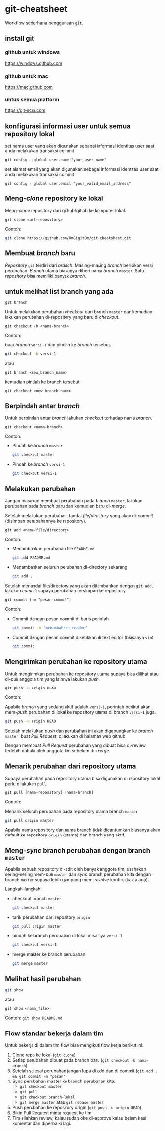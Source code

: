 # git-cheatsheet

Workflow sederhana penggunaan `git`.

## install git

### github untuk windows
https://windows.github.com

### github untuk mac
https://mac.github.com

### untuk semua platform
https://git-scm.com

## konfigurasi informasi user untuk semua repository lokal

set nama user yang akan digunakan sebagai informasi identitas user saat anda melakukan transaksi commit

`git config --global user.name "your_user_name"`

set alamat email yang akan digunakan sebagai informasi identitas user saat anda melakukan transaksi commit

`git config --global user.email "your_valid_email_address"`

## Meng-_clone_ repository ke lokal

Meng-_clone_ repository dari github/gitlab ke komputer lokal.

`git clone <url-repository>`

Contoh:

```sh
git clone https://github.com/OmGigitOm/git-cheatsheet.git
```

## Membuat _branch_ baru

_Repository_ `git` terdiri dari _branch_. Masing-masing _branch_ berisikan versi perubahan. _Branch_ utama biasanya diberi nama _branch_ `master`. Satu _repository_ bisa memiliki banyak _branch_.

## untuk melihat list branch yang ada

`git branch`

Untuk melakukan perubahan _checkout_ dari branch `master` dan kemudian lakukan perubahan di-repository yang baru di _checkout_.

`git checkout -b <nama-branch>`

Contoh:

buat _branch_ `versi-1` dan pindah ke _branch_ tersebut.
```sh
git checkout -b versi-1
```

atau

`git branch <new_branch_name>`

kemudian pindah ke branch tersebut

`git checkout <new_branch_name>`

## Berpindah antar _branch_

Untuk berpindah antar _branch_ lakukan _checkout_ terhadap nama _branch_.

`git checkout <nama-branch>`

Contoh:

* Pindah ke _branch_ `master`
  ```sh
  git checkout master
  ```
* Pindah ke _branch_ `versi-1`
  ```sh
  git checkout versi-1
  ```

## Melakukan perubahan

Jangan biasakan membuat perubahan pada _branch_ `master`, lakukan perubahan pada _branch_ baru dan kemudian baru di-_merge_.

Setelah melakukan perubahan, tandai _file_/_directory_ yang akan di-_commit_ (disimpan perubahannya ke repository).

`git add <nama-file/directory>`

Contoh:

* Menambahkan perubahan file `README.md`
  ```sh
  git add README.md
  ```
* Menambahkan seluruh perubahan di-directory sekarang
  ```sh
  git add .
  ```

Setelah menandai file/directory yang akan ditambahkan dengan `git add`, lakukan _commit_ supaya perubahan tersimpan ke repository.

`git commit [-m "pesan-commit"]`

Contoh:

* Commit dengan pesan commit di baris perintah
  ```sh
  git commit -m "menambahkan readme"
  ```
* Commit dengan pesan commit diketikkan di text editor (biasanya `vim`)
  ```sh
  git commit
  ```

## Mengirimkan perubahan ke repository utama

Untuk mengirimkan perubahan ke repository utama supaya bisa dilihat atau di-_pull_ anggota tim yang lainnya lakukan _push_.

`git push -u origin HEAD`

Contoh:

Apabila _branch_ yang sedang aktif adalah `versi-1`, perintah berikut akan mem-_push_ perubahan di lokal ke repository utama di branch `versi-1` juga.
```sh
git push -u origin HEAD
```

Setelah melakukan _push_ dan perubahan ini akan digabungkan ke _branch_ `master`, buat _Pull Request_, dilakukan di halaman web github.

Dengan membuat _Pull Request_ perubahan yang dibuat bisa di-review terlebih dahulu oleh anggota tim sebelum di-_merge_.

## Menarik perubahan dari repository utama

Supaya perubahan pada repository utama bisa digunakan di repository lokal perlu dilakukan `pull`.

`git pull [nama-repository] [nama-branch]`

Contoh:

Menarik seluruh perubahan pada repository utama branch `master`
```sh
git pull origin master
```

Apabila nama repository dan nama branch tidak dicantumkan biasanya akan default ke repository `origin` (utama) dan branch yang aktif.

## Meng-_sync_ branch perubahan dengan branch `master`

Apabila sebuah repository di-edit oleh banyak anggota tim, usahakan sering-sering mem-_pull_ `master` dan _sync_ branch perubahan kita dengan branch `master` supaya lebih gampang mem-_resolve_ konflik (kalau ada).

Langkah-langkah:
* checkout branch `master`
  ```sh
  git checkout master
  ```
* tarik perubahan dari repository `origin`
  ```sh
  git pull origin master
  ```
* pindah ke branch perubahan di lokal misalnya `versi-1`
  ```sh
  git checkout versi-1
  ```
* merge master ke branch perubahan
  ```sh
  git merge master
  ```

## Melihat hasil perubahan
```sh
git show
```
atau
```
git show <nama_file>
```

Contoh:
`git show README.md`

## Flow standar bekerja dalam tim

Untuk bekerja di dalam tim flow bisa mengikuti flow kerja berikut ini:
1. Clone repo ke lokal (`git clone`)
2. Setiap perubahan dibuat pada branch baru (`git checkout -b nama-branch`)
3. Setelah selesai perubahan jangan lupa di add dan di commit (`git add . && git commit -m "pesan"`)
4. Sync perubahan master ke branch perubahan kita:
   * `git checkout master`
   * `git pull`
   * `git checkout branch-lokal`
   * `git merge master` atau `git rebase master`
5. Push perubahan ke repository origin (`git push -u origin HEAD`)
6. Bikin Pull Request minta request ke tim
7. Tim silahkan review, kalau sudah oke di-approve kalau belum kasi komentar dan diperbaiki lagi.
